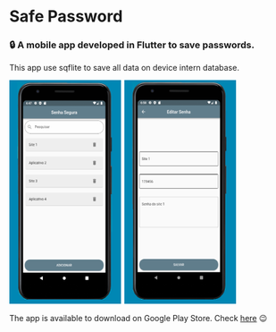 # Safe Password

### :lock: A mobile app developed in Flutter to save passwords.

This app use sqflite to save all data on device intern database.

<img  width="200" height="400" src="assets/print1.png"><span style="padding-left:2px"></span>
<img  width="200" height="400" src="assets/print2.png"><span style="padding-left:2px"></span> 

The app is available to download on Google Play Store. Check <a href='https://play.google.com/store/apps/details?id=com.danielrocha.safe_password'>here</a> :wink:
